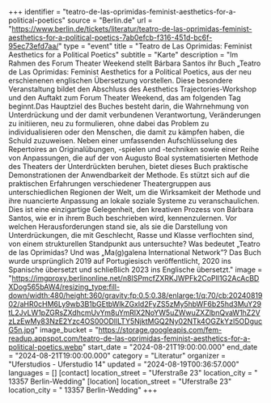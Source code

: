 +++
identifier = "teatro-de-las-oprimidas-feminist-aesthetics-for-a-political-poetics"
source = "Berlin.de"
url = "https://www.berlin.de/tickets/literatur/teatro-de-las-oprimidas-feminist-aesthetics-for-a-political-poetics-7ab0efcb-f316-451d-bc6f-95ec73efd7aa/"
type = "event"
title = "Teatro de Las Oprimidas: Feminist Aesthetics for a Political Poetics"
subtitle = "Karte"
description = "Im Rahmen des Forum Theater Weekend stellt Bárbara Santos ihr Buch „Teatro de Las Oprimidas: Feminist Aesthetics for a Political Poetics, aus der neu erschienenen englischen Übersetzung vorstellen. Diese besondere Veranstaltung bildet den Abschluss des Aesthetics Trajectories-Workshop und den Auftakt zum Forum Theater Weekend, das am folgenden Tag beginnt.Das Hauptziel des Buches besteht darin, die Wahrnehmung von Unterdrückung und der damit verbundenen Verantwortung, Veränderungen zu initiieren, neu zu formulieren, ohne dabei das Problem zu individualisieren oder den Menschen, die damit zu kämpfen haben, die Schuld zuzuweisen. Neben einer umfassenden Aufschlüsselung des Repertoires an Originalübungen, -spielen und -techniken sowie einer Reihe von Anpassungen, die auf der von Augusto Boal systematisierten Methode des Theaters der Unterdrückten beruhen, bietet dieses Buch praktische Demonstrationen der Anwendbarkeit der Methode. Es stützt sich auf die praktischen Erfahrungen verschiedener Theatergruppen aus unterschiedlichen Regionen der Welt, um die Wirksamkeit der Methode und ihre nuancierte Anpassung an lokale soziale Systeme zu veranschaulichen. Dies ist eine einzigartige Gelegenheit, den kreativen Prozess von Bárbara Santos, wie er in ihrem Buch beschrieben wird, kennenzulernen. Vor welchen Herausforderungen stand sie, als sie die Darstellung von Unterdrückungen, die mit Geschlecht, Rasse und Klasse verflochten sind, von einem strukturellen Standpunkt aus untersuchte? Was bedeutet „Teatro de las Oprimidas? Und was „Ma(g)galena International Network”? Das Buch wurde ursprünglich 2019 auf Portugiesisch veröffentlicht, 2020 ins Spanische übersetzt und schließlich 2023 ins Englische übersetzt."
image = "https://imgproxy.berlinonline.net/n8ISPmcfZXRKJWPFk2CoPIl1G2AcAcBDXDog565bAW4/resizing_type:fill-down/width:480/height:360/gravity:fp:0.5:0.38/enlarge:1/q:70/cb:2024081902/aHR0cHM6Ly9wb3B1bGEtbWlkZGxld2FyZS5zMy5hbWF6b25hd3MuY29tL2JvLW1pZGRsZXdhcmUvYm8uYmRlX2NoYW5uZWwuZXZlbnQvaW1hZ2VzLzEwMy83NzE2Yzc4OS00ODllLTY5NjktMGQ2Ny02NTk4OGZkYzI5ODgucG5n.jpg"
image_bucket = "https://storage.googleapis.com/fem-readup.appspot.com/teatro-de-las-oprimidas-feminist-aesthetics-for-a-political-poetics.webp"
start_date = "2024-08-21T19:00:00.000"
end_date = "2024-08-21T19:00:00.000"
category = "Literatur"
organizer = "Uferstudios - Uferstudio 14"
updated = "2024-08-19T00:36:57.000"
languages = []
[contact]
location_street = "Uferstraße 23"
location_city = " 13357 Berlin-Wedding"
[location]
location_street = "Uferstraße 23"
location_city = " 13357 Berlin-Wedding"
+++